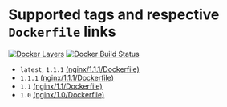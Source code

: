 # Supported tags and respective `Dockerfile` links
[![Docker Layers](https://images.microbadger.com/badges/image/ardeveloppement/nginx.svg)][microbadger]
[![Docker Build Status](https://img.shields.io/docker/build/ardeveloppement/nginx.svg)][dockerstore]

* `latest`, `1.1.1` [(nginx/1.1.1/Dockerfile)](https://github.com/ArDeveloppement/docker-images/blob/master/nginx/1.1/Dockerfile)
* `1.1.1` [(nginx/1.1.1/Dockerfile)](https://github.com/ArDeveloppement/docker-images/blob/master/nginx/1.1.1/Dockerfile)
* `1.1` [(nginx/1.1/Dockerfile)](https://github.com/ArDeveloppement/docker-images/blob/master/nginx/1.1/Dockerfile)
* `1.0` [(nginx/1.0/Dockerfile)](https://github.com/ArDeveloppement/docker-images/blob/master/nginx/1.0/Dockerfile)

[microbadger]: https://microbadger.com/images/ardeveloppement/nginx
[dockerstore]: https://store.docker.com/community/images/ardeveloppement/nginx
